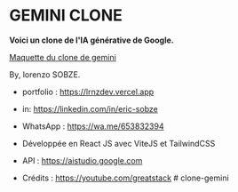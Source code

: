 # GEMINI CLONE

**Voici un clone de l'IA générative de Google.**

[Maquette du clone de gemini](src/assets/maquette_gemini_clone.png)

By, lorenzo SOBZE.

- portfolio : https://lrnzdev.vercel.app
- in: https://linkedin.com/in/eric-sobze
- WhatsApp : https://wa.me/653832394

- Développée en React JS avec ViteJS et TailwindCSS
- API : https://aistudio.google.com
- Crédits : https://youtube.com/greatstack
#   c l o n e - g e m i n i  
 